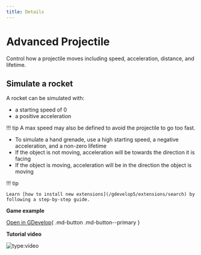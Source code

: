 ```yaml
---
title: Details
---
```

# Advanced Projectile

Control how a projectile moves including speed, acceleration, distance, and lifetime.

## Simulate a rocket
A rocket can be simulated with:
- a starting speed of 0
- a positive acceleration

!!! tip
   A max speed may also be defined to avoid the projectile to go too fast.
- To simulate a hand grenade, use a high starting speed, a negative acceleration, and a non-zero lifetime
- If the object is not moving, acceleration will be towards the direction it is facing
- If the object is moving, acceleration will be in the direction the object is moving

!!! tip

    Learn [how to install new extensions](/gdevelop5/extensions/search) by following a step-by-step guide.

**Game example**

[Open in GDevelop](https://editor.gdevelop.io/?project=example://advanced-projectile){ .md-button .md-button--primary }

**Tutorial video**

![type:video](https://www.youtube.com/embed/5S0TG-Yf_b0)